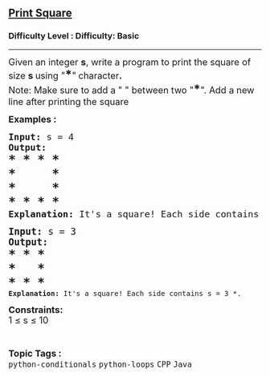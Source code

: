 <h2><a href="https://www.geeksforgeeks.org/problems/print-square/1?page=1&category=Java&difficulty=Basic&status=unsolved&sortBy=submissions">Print Square</a></h2><h3>Difficulty Level : Difficulty: Basic</h3><hr><div class="problems_problem_content__Xm_eO"><p><span style="font-size: 18px;">Given an integer <strong>s</strong>, write a program to print the square of size <strong>s&nbsp;</strong>using "<strong><span style="font-size: 18pt;">*</span></strong>"<strong>&nbsp;</strong>character<strong>.&nbsp;<br></strong>Note: Make sure to add a " " between two "<span style="font-size: 18pt;"><strong>*</strong></span>". Add a new line after printing the square</span></p>
<p><span style="font-size: 18px;"><strong>Examples :</strong></span><span style="font-size: 18px;"><strong> </strong></span></p>
<pre><span style="font-size: 18px;"><strong>Input: </strong>s = 4
<strong>Output:</strong>
<span style="font-size: 18pt;"><strong>* * * *</strong></span><br><span style="font-size: 18pt;"><strong>*     *</strong></span><br></span><span style="font-size: 18px;"><span style="font-size: 18pt;"><strong>*     *</strong></span><br><span style="font-size: 18pt;"><strong>* * * *</strong></span>
<strong>Explanation: </strong>It's a square! Each side contains s = 4 *.<br></span></pre>
<pre><span style="font-size: 14pt;"><strong>Input: </strong>s = 3
<strong>Output:</strong></span>
<span style="font-size: 18pt;"><strong>* * * </strong></span><br><span style="font-size: 18pt;"><strong>*   *</strong></span><br><span style="font-size: 18pt;"><strong>* * *</strong></span>
<strong>Explanation: </strong>It's a square! Each side contains s = 3 *.</pre>
<p><span style="font-size: 18px;"><strong>Constraints:</strong><br>1 ≤ s ≤ 10</span></p></div><br><p><span style=font-size:18px><strong>Topic Tags : </strong><br><code>python-conditionals</code>&nbsp;<code>python-loops</code>&nbsp;<code>CPP</code>&nbsp;<code>Java</code>&nbsp;